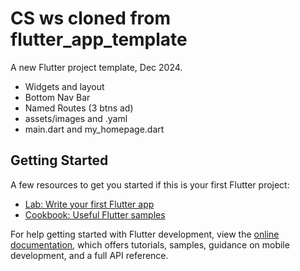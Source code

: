 # CS ws cloned from flutter_app_template

A new Flutter project template, Dec 2024.
- Widgets and layout
- Bottom Nav Bar
- Named Routes (3 btns ad)
- assets/images and .yaml
- main.dart and my_homepage.dart

## Getting Started

A few resources to get you started if this is your first Flutter project:

- [Lab: Write your first Flutter app](https://docs.flutter.dev/get-started/codelab)
- [Cookbook: Useful Flutter samples](https://docs.flutter.dev/cookbook)

For help getting started with Flutter development, view the
[online documentation](https://docs.flutter.dev/), which offers tutorials,
samples, guidance on mobile development, and a full API reference.
